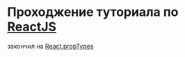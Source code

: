 Проходжение туториала по [ReactJS](https://maxfarseer.gitbooks.io/react-course-ru/)
===========================

закончил на [React.propTypes](https://maxfarseer.gitbooks.io/react-course-ru/content/reactproptypes.html)

